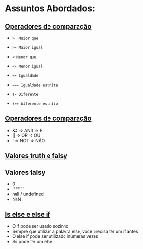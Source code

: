 #  Assuntos Abordados:

  

##  [Operadores de comparação](https://github.com/ronaldo-aquino/logica-de-programacao-javascript/blob/master/01-operadores-de-comparacoes.js)

  

 -     >  Maior que
 -     >= Maior igual
 -     < Menor que
 -     <= Menor igual
 -     == Igualdade
 -     === Igualdade estrita
 -     != Diferente
 -     !== Diferente estrito

  

##  [Operadores de comparação](https://github.com/ronaldo-aquino/logica-de-programacao-javascript/blob/master/02-operadores-logicos.js)

  

 - && => AND => E
 - || => OR => OU
 - ! => NOT => NÃO
 
  

##  [Valores truth e falsy](https://github.com/ronaldo-aquino/logica-de-programacao-javascript/blob/master/03-truth-falsy.js)

  

## Valores falsy
 
  

 - 0
 - '' "" ``
 - null / undefined
 - NaN
  
  

##  [Is else e else if](https://github.com/ronaldo-aquino/logica-de-programacao-javascript/blob/master/04-if-else.js)
 
  

 - O if pode ser usado sozinho
 - Sempre que utilizar a palavra else, você precisa ter um if antes
 - O else if pode ser utilizado inúmeras vezes
 - Só pode ter um else